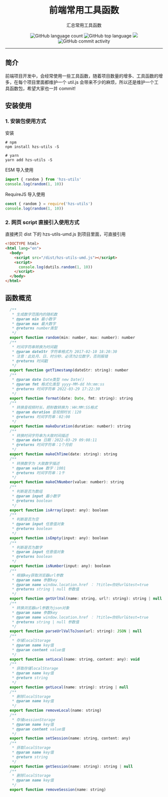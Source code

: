 <h1 align="center">前端常用工具函数</h1>

<p align="center">汇总常用工具函数</p>

<p align="center">
    <img alt="GitHub language count" src="https://img.shields.io/github/languages/count/kingfront/hzs-utils" />
    <img src="https://img.shields.io/github/languages/top/kingfront/hzs-utils?style=flat-square&color=green"  alt="GitHub top language" />
    <img src="https://img.shields.io/badge/dynamic/json?color=green&label=github&query=%24.data.totalSubs&url=https%3A%2F%2Fapi.spencerwoo.com%2Fsubstats%2F%3Fsource%3Dgithub%26queryKey%3Dkingfront&style=flat-square&logo=github" />
    <img alt="GitHub commit activity" src="https://img.shields.io/github/commit-activity/m/kingfront/hzs-utils?color=yellow">
</p>

---

## 简介

前端项目开发中，会经常使用一些工具函数，随着项目数量的增多、工具函数的增多，在每个项目里面都维护一个 util.js 会带来不少的麻烦，所以还是维护一个工具函数包，希望大家也一并 commit!

## 安装使用

### 1. 安装包使用方式

安装

```shell
# npm
npm install hzs-utils -S

# yarn
yarn add hzs-utils -S
```

ESM 导入使用

```js
import { random } from 'hzs-utils'
console.log(random(1, 10))
```

RequireJS 导入使用

```js
const { random } = require('hzs-utils')
console.log(random(1, 10))
```

### 2. 网页 script 直接引入使用方式

直接拷贝 dist 下的 hzs-utils-umd.js 到项目里面，可直接引用

```html
<!DOCTYPE html>
<html lang="en">
  <body>
    <script src="/dist/hzs-utils-umd.js"></script>
    <script>
      console.log(dutils.random(1, 10))
    </script>
  </body>
</html>
```

## 函数概览

```js
  /**
   * 生成数字范围内的随机数
   * @param min 最小数字
   * @param max 最大数字
   * @returns number类型
   */
  export function random(min: number, max: number): number
  /**
   * 时间字符串转换为时间戳
   * @param dateStr 字符串格式为 2017-02-10 18:20:30
   * 注意：此处月、日、时分秒、必须为2位数字，否则报错
   * @returns 时间戳
   */
  export function getTimestamp(dateStr: string): number
  /**
   * @param date Date类型 new Date()
   * @param fmt 格式化类型 yyyy-MM-dd hh:mm:ss
   * @returns 时间字符串 2022-03-29 17:22:30
   */
  export function format(date: Date, fmt: string): string
  /**
   * 转换音视频时长，把秒数转换为：HH:MM:SS格式
   * @param duration 音视频时长：120
   * @returns 时间字符串：02:00
   */
  export function makeDuration(duration: number): string
  /**
   * 转换时间字符串为大致时间描述
   * @param date 日期：2022-03-29 09:08:11
   * @returns 时间字符串：1个月前
   */
  export function makeChTime(date: string): string
  /**
   * 转换数字为 大致数字描述
   * @param value 数字：1001
   * @returns 时间字符串：1千
   */
  export function makeChNumber(value: number): string
  /**
   * 判断是否为数组
   * @param input 最小数字
   * @returns boolean
   */
  export function isArray(input: any): boolean
  /**
   * 判断是否为空
   * @param input 任意值对象
   * @returns boolean
   */
  export function isEmpty(input: any): boolean
  /**
   * 判断是否为数字
   * @param input 任意值对象
   * @returns boolean
   */
  export function isNumber(input: any): boolean
  /**
   * 根据key获取浏览器url参数
   * @param name 参数key
   * @param name window.location.href ： ?title=你好url&test=true
   * @returns string | null 参数值
   */
  export function getUrlVal(name: string, url?: string): string | null
  /**
   * 转换浏览器url参数为json对象
   * @param name 参数key
   * @param name window.location.href ： ?title=你好url&test=true
   * @returns string | null 参数值
   */
  export function parseUrlValToJson(url: string): JSON | null
  /**
   * 存储localStorage
   * @param name key值
   * @param content value值
   */
  export function setLocal(name: string, content: any): void
  /**
   * 获取存储localStorage
   * @param name key值
   * @return string
   */
  export function getLocal(name: string): string | null
  /**
   * 删除localStorage
   * @param name key值
   */
  export function removeLocal(name: string)
  /**
   * 存储sessionStorage
   * @param name key值
   * @param content value值
   */
  export function setSession(name: string, content: any)
  /**
   * 获取localStorage
   * @param name key值
   * @return string
   */
  export function getSession(name: string): string | null
  /**
   * 删除localStorage
   * @param name key值
   */
  export function removeSession(name: string)
```
